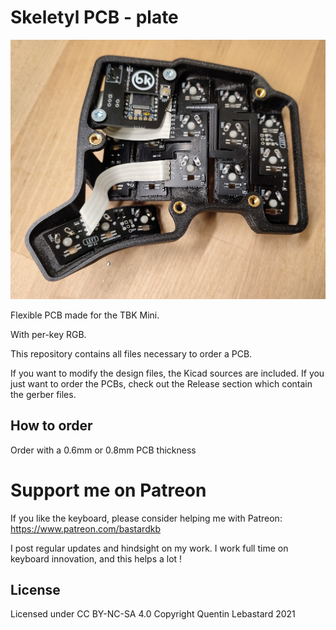 # Skeletyl PCB - plate

![pic](pics/pcb.jpg)

Flexible PCB made for the TBK Mini.

With per-key RGB.

This repository contains all files necessary to order a PCB.

If you want to modify the design files, the Kicad sources are included.
If you just want to order the PCBs, check out the Release section which contain the gerber files.

## How to order

Order with a 0.6mm or 0.8mm PCB thickness


# Support me on Patreon

If you like the keyboard, please consider helping me with Patreon: https://www.patreon.com/bastardkb

I post regular updates and hindsight on my work. I work full time on keyboard innovation, and this helps a lot !


## License

Licensed under CC BY-NC-SA 4.0
Copyright Quentin Lebastard 2021
